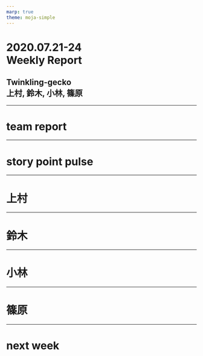 ```yaml
---
marp: true
theme: moja-simple
---
```


<!--- _class: cover -->

# 2020.07.21-24<br/>Weekly Report

## Twinkling-gecko<br/>上村, 鈴木, 小林, 篠原

---

# team report

---

# story point pulse

---

# 上村

---

# 鈴木

---

# 小林

---

# 篠原

---

# next week
